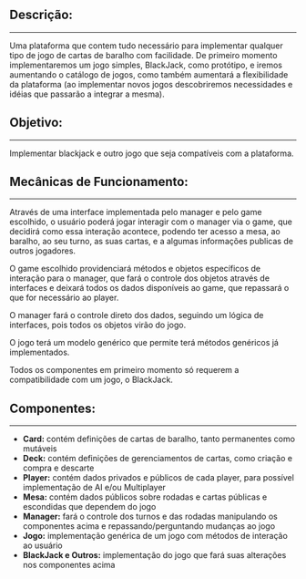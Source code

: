 ## Descrição:
----

Uma plataforma que contem tudo  necessário para implementar qualquer tipo de jogo de cartas de baralho com facilidade. De primeiro momento implementaremos um jogo simples, BlackJack, como protótipo, e iremos aumentando o catálogo de jogos, como também aumentará a flexibilidade da plataforma (ao implementar novos jogos descobriremos necessidades e idéias que passarão a integrar a mesma).

## Objetivo:
----

Implementar blackjack e outro jogo que seja compatíveis com a plataforma.

## Mecânicas de Funcionamento:
----

Através de uma interface implementada pelo manager e pelo game escolhido, o usuário poderá jogar interagir com o manager via o game, que decidirá como essa interação acontece, podendo ter acesso a mesa, ao baralho, ao seu turno, as suas cartas, e a algumas informações publicas de outros jogadores.

O game escolhido providenciará métodos e objetos específicos de interação para o manager, que fará o controle dos objetos através de interfaces e deixará todos os dados disponíveis ao game, que repassará o que for necessário ao player.

O manager fará o controle direto dos dados, seguindo um lógica de interfaces, pois todos os objetos virão do jogo.

O jogo terá um modelo genérico que permite terá métodos genéricos já implementados.

Todos os componentes em primeiro momento só requerem a compatibilidade com um jogo, o BlackJack.

## Componentes:
----

- __Card:__ contém definições de cartas de baralho, tanto permanentes como mutáveis
- __Deck:__ contém definições de gerenciamentos de cartas, como criação e compra e descarte
- __Player:__ contém dados privados e públicos de cada player, para possível implementação de AI e/ou Multiplayer
- __Mesa:__ contém dados públicos sobre rodadas e cartas públicas e escondidas que dependem do jogo
- __Manager:__ fará o controle dos turnos e das rodadas manipulando os componentes acima e repassando/perguntando  mudanças ao jogo
- __Jogo:__ implementação genérica de um jogo com métodos de interação ao usuário
- __BlackJack e Outros:__ implementação do jogo que fará suas alterações nos componentes acima
	
